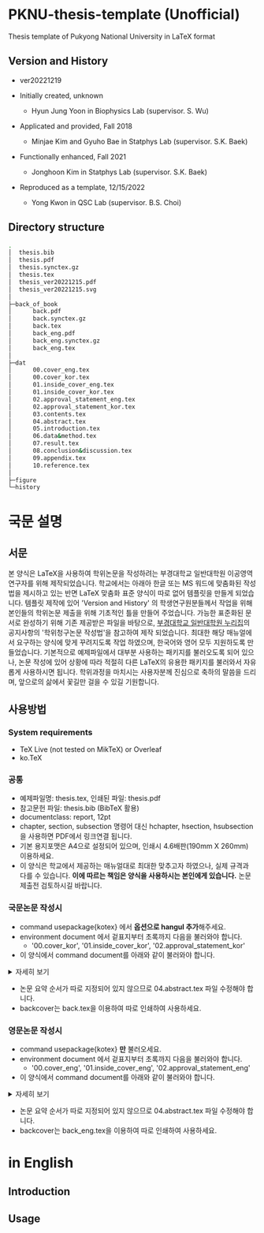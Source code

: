 # PKNU-thesis-template (Unofficial)
Thesis template of Pukyong National University in LaTeX format

## Version and History
- ver20221219

- Initially created, unknown
  - Hyun Jung Yoon in Biophysics Lab (supervisor. S. Wu)
- Applicated and provided, Fall 2018
  - Minjae Kim and Gyuho Bae in Statphys Lab (supervisor. S.K. Baek)
- Functionally enhanced, Fall 2021 
  - Jonghoon Kim in Statphys Lab (supervisor. S.K. Baek)
- Reproduced as a template, 12/15/2022
  - Yong Kwon in QSC Lab (supervisor. B.S. Choi)
  
## Directory structure
```bash
.
│  thesis.bib
│  thesis.pdf
│  thesis.synctex.gz
│  thesis.tex
│  thesis_ver20221215.pdf
│  thesis_ver20221215.svg
│
├─back_of_book
│      back.pdf
│      back.synctex.gz
│      back.tex
│      back_eng.pdf
│      back_eng.synctex.gz
│      back_eng.tex
│
├─dat
│      00.cover_eng.tex
│      00.cover_kor.tex
│      01.inside_cover_eng.tex
│      01.inside_cover_kor.tex
│      02.approval_statement_eng.tex
│      02.approval_statement_kor.tex
│      03.contents.tex
│      04.abstract.tex
│      05.introduction.tex
│      06.data&method.tex
│      07.result.tex
│      08.conclusion&discussion.tex
│      09.appendix.tex
│      10.reference.tex
│
├─figure
└─history
```

# 국문 설명
## 서문
본 양식은 LaTeX을 사용하여 학위논문을 작성하려는
부경대학교 일반대학원 이공영역 연구자를 위해 제작되었습니다.
학교에서는 아래아 한글 또는 MS 워드에 맞춤화된 작성법을 제시하고 있는 반면
LaTeX 맞춤화 표준 양식이 따로 없어 템플릿을 만들게 되었습니다. 
템플릿 제작에 있어 'Version and History' 의 학생연구원분들께서 작업을 위해 
본인들의 학위논문 제출을 위해 기초적인 틀을 만들어 주었습니다.
가능한 표준화된 문서로 완성하기 위해 기존 제공받은 파일을 바탕으로, 
[부경대학교 일반대학원 누리집](https://graduate.pknu.ac.kr/main)의 공지사항의
'학위청구논문 작성법'을 참고하여 제작 되었습니다.
최대한 해당 매뉴얼에서 요구하는 양식에 맞게 꾸려지도록 작업 하였으며,
한국어와 영어 모두 지원하도록 만들었습니다.
기본적으로 예제파일에서 대부분 사용하는 패키지를 불러오도록 되어 있으나,
논문 작성에 있어 상황에 따라 적절히 다른 LaTeX의 유용한 패키지를 불러와서 
자유롭게 사용하시면 됩니다. 
학위과정을 마치시는 사용자분께 진심으로 축하의 말씀을 드리며, 
앞으로의 삶에서 꽃길만 걸을 수 있길 기원합니다.

## 사용방법
### System requirements
- TeX Live (not tested on MikTeX) or Overleaf
- ko.TeX

### 공통
- 예제파일명: thesis.tex, 인쇄된 파일: thesis.pdf
- 참고문헌 파일: thesis.bib (BibTeX 활용)
- documentclass: report, 12pt
- chapter, section, subsection 명령어 대신 hchapter, hsection, hsubsection을 사용하면 PDF에서 링크연결 됩니다.
- 기본 용지포맷은 A4으로 설정되어 있으며, 인쇄시 4.6배판(190mm X 260mm) 이용하세요.
- 이 양식은 학교에서 제공하는 매뉴얼대로 최대한 맞추고자 하였으나, 실제 규격과 다를 수 있습니다.
**이에 따르는 책임은 양식을 사용하시는 본인에게 있습니다.** 논문 제출전 검토하시길 바랍니다.

### 국문논문 작성시
- command usepackage{kotex} 에서 **옵션으로 hangul 추가**해주세요.
- environment document 에서 겉표지부터 초록까지 다음을 불러와야 합니다.
  - '00.cover_kor', '01.inside_cover_kor', '02.approval_statement_kor'
- 이 양식에서 command document를 아래와 같이 불러와야 합니다.
<details>
<summary>자세히 보기</summary>

```latex
\begin{document}
	\input{./dat/00.cover_kor}
	\input{./dat/01.inside_cover_kor}
	\input{./dat/02.approval_statement_kor}
	\input{./dat/03.contents}
	\input{./dat/04.abstract}
	\input{./dat/05.introduction}
	\input{./dat/06.data&method}
	\input{./dat/07.result}
	\input{./dat/08.conclusion&discussion}
	\input{./dat/09.appendix}
	\input{./dat/10.reference}
\end{document}
```

</details>

- 논문 요약 순서가 따로 지정되어 있지 않으므로 04.abstract.tex 파일 수정해야 합니다.
- backcover는 back.tex을 이용하여 따로 인쇄하여 사용하세요.
  
### 영문논문 작성시
- command usepackage{kotex} **만** 불러오세요.
- environment document 에서 겉표지부터 초록까지 다음을 불러와야 합니다.
  - '00.cover_eng', '01.inside_cover_eng', '02.approval_statement_eng'
- 이 양식에서 command document를 아래와 같이 불러와야 합니다.
<details>
<summary>자세히 보기</summary>

```latex
\begin{document}
	\input{./dat/00.cover_eng}
	\input{./dat/01.inside_cover_eng}
	\input{./dat/02.approval_statement_eng}
	\input{./dat/03.contents}
	\input{./dat/04.abstract}
	\input{./dat/05.introduction}
	\input{./dat/06.data&method}
	\input{./dat/07.result}
	\input{./dat/08.conclusion&discussion}
	\input{./dat/09.appendix}
	\input{./dat/10.reference}
\end{document}
```

</details>

- 논문 요약 순서가 따로 지정되어 있지 않으므로 04.abstract.tex 파일 수정해야 합니다.
- backcover는 back_eng.tex을 이용하여 따로 인쇄하여 사용하세요.



# in English
## Introduction

## Usage
